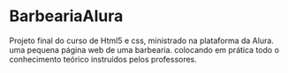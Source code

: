 # BarbeariaAlura
Projeto final do curso de Html5 e css, ministrado na plataforma da Alura. uma pequena página web de uma barbearia. colocando em prática todo o conhecimento teórico instruídos pelos professores. 
